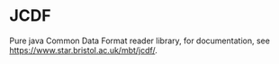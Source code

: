 JCDF
====

Pure java Common Data Format reader library,
for documentation, see https://www.star.bristol.ac.uk/mbt/jcdf/.

